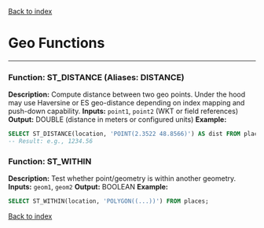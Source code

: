 [Back to index](./README.md)

# Geo Functions

---

### Function: ST_DISTANCE (Aliases: DISTANCE)
**Description:** Compute distance between two geo points. Under the hood may use Haversine or ES geo-distance depending on index mapping and push-down capability.
**Inputs:** `point1`, `point2` (WKT or field references)
**Output:** DOUBLE (distance in meters or configured units)
**Example:**
```sql
SELECT ST_DISTANCE(location, 'POINT(2.3522 48.8566)') AS dist FROM places;
-- Result: e.g., 1234.56
```

### Function: ST_WITHIN
**Description:** Test whether point/geometry is within another geometry.
**Inputs:** `geom1`, `geom2`
**Output:** BOOLEAN
**Example:**
```sql
SELECT ST_WITHIN(location, 'POLYGON((...))') FROM places;
```

[Back to index](./README.md)
